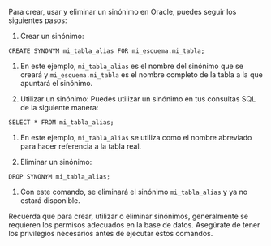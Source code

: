 Para crear, usar y eliminar un sinónimo en Oracle, puedes seguir los siguientes pasos:

1. Crear un sinónimo:

```
CREATE SYNONYM mi_tabla_alias FOR mi_esquema.mi_tabla;
```

1. En este ejemplo, `mi_tabla_alias` es el nombre del sinónimo que se creará y `mi_esquema.mi_tabla` es el nombre completo de la tabla a la que apuntará el sinónimo.
    
2. Utilizar un sinónimo: Puedes utilizar un sinónimo en tus consultas SQL de la siguiente manera:

```
SELECT * FROM mi_tabla_alias;
```

1. En este ejemplo, `mi_tabla_alias` se utiliza como el nombre abreviado para hacer referencia a la tabla real.
    
2. Eliminar un sinónimo:

```
DROP SYNONYM mi_tabla_alias;
```

1. Con este comando, se eliminará el sinónimo `mi_tabla_alias` y ya no estará disponible.
    
Recuerda que para crear, utilizar o eliminar sinónimos, generalmente se requieren los permisos adecuados en la base de datos. Asegúrate de tener los privilegios necesarios antes de ejecutar estos comandos.